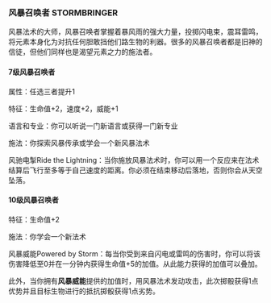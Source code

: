 ### 风暴召唤者 STORMBRINGER

风暴法术的大师，风暴召唤者掌握着暴风雨的强大力量，投掷闪电束，震耳雷鸣，将元素本身化为对抗任何胆敢挡他们路生物的利器。很多的风暴召唤者都是旧神的信徒，但他们同样也是渴望元素之力的施法者。

#### 7级风暴召唤者

属性：任选三者提升1

特征：生命值+2，速度+2，威能+1

语言和专业：你可以听说一门新语言或获得一门新专业

施法：你探索风暴传承或学会一个新风暴法术

风驰电掣Ride the
Lightning：当你施放风暴法术时，你可以用一个反应来在法术结算后飞行至多等于自己速度的距离。你必须在结束移动后落地，否则你会从天空坠落。

#### 10级风暴召唤者

特征：生命值+2

施法：你学会一个新法术

风暴威能Powered by
Storm：每当你受到来自闪电或雷鸣的伤害时，你可以将该伤害降低至0并在一分钟内获得生命值+5的加值。从此能力获得的加值可以叠加。

此外，当你拥有**风暴威能**提供的加值时，用风暴法术发动攻击，此次掷骰获得1点优势并且目标生物进行的抵抗掷骰获得1点劣势。
